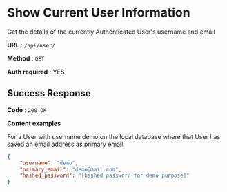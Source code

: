 # Show Current User Information

Get the details of the currently Authenticated User's username and email

**URL** : `/api/user/`

**Method** : `GET`

**Auth required** : YES

## Success Response

**Code** : `200 OK`

**Content examples**

For a User with username demo on the local database where that User has saved an
email address as primary email.

```json
{
    "username": "demo",
    "primary_email": "demo@mail.com",
    "hashed_password": "[hashed password for demo purpose]"
}
```
